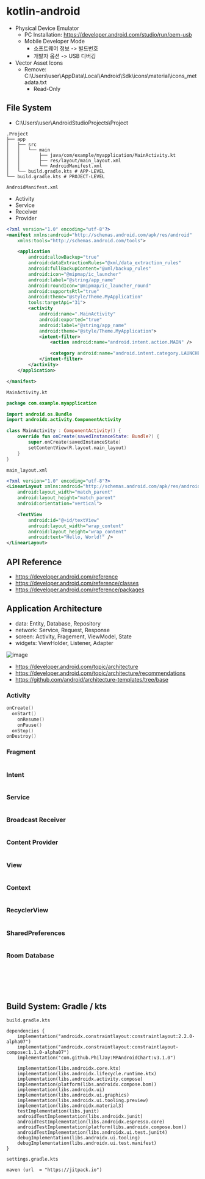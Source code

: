 # kotlin-android
- Physical Device Emulator
    - PC Installation: https://developer.android.com/studio/run/oem-usb
    - Mobile Developer Mode
        - 소프트웨어 정보 -> 빌드번호
        - 개발자 옵션 -> USB 디버깅
- Vector Asset Icons
    - Remove: C:\Users\user\AppData\Local\Android\Sdk\icons\material\icons_metadata.txt
        - Read-Only
    
## File System
- C:\Users\user\AndroidStudioProjects\Project

```
.Project
├── app
│   ├── src
│   │   └── main
│   │       ├── java/com/example/myapplication/MainActivity.kt
│   │       ├── res/layout/main_layout.xml
│   │       └── AndroidManifest.xml
│   └── build.gradle.kts # APP-LEVEL
└── build.gradle.kts # PROJECT-LEVEL
```

`AndroidManifest.xml`
- Activity
- Service
- Receiver
- Provider

```xml
<?xml version="1.0" encoding="utf-8"?>
<manifest xmlns:android="http://schemas.android.com/apk/res/android"
    xmlns:tools="http://schemas.android.com/tools">

    <application
        android:allowBackup="true"
        android:dataExtractionRules="@xml/data_extraction_rules"
        android:fullBackupContent="@xml/backup_rules"
        android:icon="@mipmap/ic_launcher"
        android:label="@string/app_name"
        android:roundIcon="@mipmap/ic_launcher_round"
        android:supportsRtl="true"
        android:theme="@style/Theme.MyApplication"
        tools:targetApi="31">
        <activity
            android:name=".MainActivity"
            android:exported="true"
            android:label="@string/app_name"
            android:theme="@style/Theme.MyApplication">
            <intent-filter>
                <action android:name="android.intent.action.MAIN" />

                <category android:name="android.intent.category.LAUNCHER" />
            </intent-filter>
        </activity>
    </application>

</manifest>
```

`MainActivity.kt`
```kotlin
package com.example.myapplication

import android.os.Bundle
import androidx.activity.ComponentActivity

class MainActivity : ComponentActivity() {
    override fun onCreate(savedInstanceState: Bundle?) {
        super.onCreate(savedInstanceState)
        setContentView(R.layout.main_layout)
    }
}
```
`main_layout.xml`
```xml
<?xml version="1.0" encoding="utf-8"?>
<LinearLayout xmlns:android="http://schemas.android.com/apk/res/android"
    android:layout_width="match_parent"
    android:layout_height="match_parent"
    android:orientation="vertical">

    <TextView
        android:id="@+id/textView"
        android:layout_width="wrap_content"
        android:layout_height="wrap_content"
        android:text="Hello, World!" />
</LinearLayout>
```


## API Reference
- https://developer.android.com/reference
- https://developer.android.com/reference/classes
- https://developer.android.com/reference/packages


## Application Architecture
- data: Entity, Database, Repository
- network: Service, Request, Response
- screen: Activity, Fragement, ViewModel, State
- widgets: ViewHolder, Listener, Adapter
  
![image](https://github.com/user-attachments/assets/31e0c027-96ab-43b7-b7d0-081fcfa35726)

- https://developer.android.com/topic/architecture
- https://developer.android.com/topic/architecture/recommendations
- https://github.com/android/architecture-templates/tree/base

### Activity
```kotlin
onCreate()
  onStart()
    onResume()
    onPause()
  onStop()
onDestroy()
```

### Fragment
```kotlin
```

### Intent
```kotlin
```

### Service
```kotlin
```

### Broadcast Receiver
```kotlin
```

### Content Provider
```kotlin
```

### View
```kotlin
```

### Context
```kotlin
```

### RecyclerView
```kotlin
```

### SharedPreferences
```kotlin
```

### Room Database
```kotlin
```



<br><br><br>
## Build System: Gradle / kts
`build.gradle.kts`
```
dependencies {
    implementation("androidx.constraintlayout:constraintlayout:2.2.0-alpha07")
    implementation("androidx.constraintlayout:constraintlayout-compose:1.1.0-alpha07")
    implementation("com.github.PhilJay:MPAndroidChart:v3.1.0")

    implementation(libs.androidx.core.ktx)
    implementation(libs.androidx.lifecycle.runtime.ktx)
    implementation(libs.androidx.activity.compose)
    implementation(platform(libs.androidx.compose.bom))
    implementation(libs.androidx.ui)
    implementation(libs.androidx.ui.graphics)
    implementation(libs.androidx.ui.tooling.preview)
    implementation(libs.androidx.material3)
    testImplementation(libs.junit)
    androidTestImplementation(libs.androidx.junit)
    androidTestImplementation(libs.androidx.espresso.core)
    androidTestImplementation(platform(libs.androidx.compose.bom))
    androidTestImplementation(libs.androidx.ui.test.junit4)
    debugImplementation(libs.androidx.ui.tooling)
    debugImplementation(libs.androidx.ui.test.manifest)
}
```

`settings.gradle.kts`
```
maven (url  = "https://jitpack.io")
```

